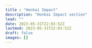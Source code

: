 ```yaml
---
title : "Honkai Impact"
description: "Honkai Impact section"
lead: ""
date: 2023-05-31T22:03:52Z
lastmod: 2023-05-31T22:03:52Z
draft: false
images: []
---
```

